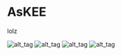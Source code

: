 # AsKEE
lolz

![alt_tag](https://challengepost-s3-challengepost.netdna-ssl.com/photos/production/software_photos/000/619/531/datas/gallery.jpg)
![alt_tag](https://challengepost-s3-challengepost.netdna-ssl.com/photos/production/software_photos/000/619/532/datas/gallery.jpg)
![alt_tag](https://challengepost-s3-challengepost.netdna-ssl.com/photos/production/software_photos/000/619/640/datas/gallery.jpg)
![alt_tag](https://image.prntscr.com/image/ySroAt-USFaTxGXsxKcALQ.gif)
